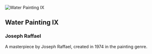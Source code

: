 
<div class="artwork-of-the-day">
  <div class="container">
    <div class="img-wrapper">
      <img
        src="https://www.artic.edu/iiif/2/d367c578-7f80-b7f7-78aa-ffa9d9dff0cc/full/843,/0/default.jpg"
        alt="Water Painting IX" />
    </div>
    <div class="artwork-detail">
      <div class="artwork-origin"> 
        <h2 class="artwork-name">Water Painting IX</h2>
        <h3 class="artist">
          Joseph Raffael
        </h3>
      </div>
      <p class="description">
        A masterpiece by Joseph Raffael, created in 1974 in the painting genre.
      </p>
    </div>
  </div>
</div>
